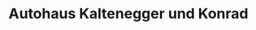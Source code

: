 ---
title: "Autohaus Kaltenegger und Konrad"
url: /weisskirchen-in-steiermark/autohaus-kaltenegger-und-konrad-judenburgerstrasse-2/
shop: Autohaus
---